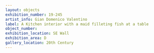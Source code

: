 ```yaml
---
layout: objects
exhibition_number: 19-245
artist_info: Gian Domenico Valentino
label: A Kitchen interior with a maid filleting fish at a table
object_number: 
exhibition_location: SE Wall
exhibition_area: D
gallery_location: 20th Century 
---
```

